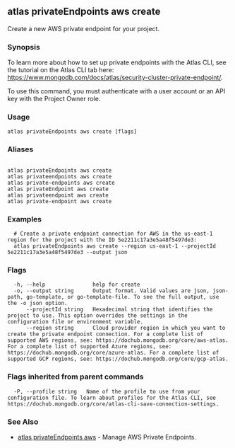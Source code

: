 ## atlas privateEndpoints aws create

Create a new AWS private endpoint for your project.


### Synopsis

To learn more about how to set up private endpoints with the Atlas CLI, see the tutorial on the Atlas CLI tab here: https://www.mongodb.com/docs/atlas/security-cluster-private-endpoint/.

To use this command, you must authenticate with a user account or an API key with the Project Owner role.


### Usage
```
atlas privateEndpoints aws create [flags]
```

### Aliases
```

atlas privateEndpoints aws create
atlas privateendpoints aws create
atlas private-endpoints aws create
atlas privateEndpoint aws create
atlas privateendpoint aws create
atlas private-endpoint aws create
```

### Examples

```
  # Create a private endpoint connection for AWS in the us-east-1 region for the project with the ID 5e2211c17a3e5a48f5497de3:
  atlas privateEndpoints aws create --region us-east-1 --projectId 5e2211c17a3e5a48f5497de3 --output json
```


### Flags

```
  -h, --help               help for create
  -o, --output string      Output format. Valid values are json, json-path, go-template, or go-template-file. To see the full output, use the -o json option.
      --projectId string   Hexadecimal string that identifies the project to use. This option overrides the settings in the configuration file or environment variable.
      --region string      Cloud provider region in which you want to create the private endpoint connection. For a complete list of supported AWS regions, see: https://dochub.mongodb.org/core/aws-atlas. For a complete list of supported Azure regions, see: https://dochub.mongodb.org/core/azure-atlas. For a complete list of supported GCP regions, see: https://dochub.mongodb.org/core/gcp-atlas.

```


### Flags inherited from parent commands

```
  -P, --profile string   Name of the profile to use from your configuration file. To learn about profiles for the Atlas CLI, see https://dochub.mongodb.org/core/atlas-cli-save-connection-settings.

```

### See Also


* [atlas privateEndpoints aws](atlas_privateEndpoints_aws.md)	- Manage AWS Private Endpoints.



